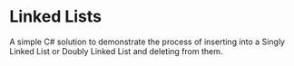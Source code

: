 # Linked Lists
A simple C# solution to demonstrate the process of inserting into a Singly Linked List or Doubly Linked List and deleting from them.